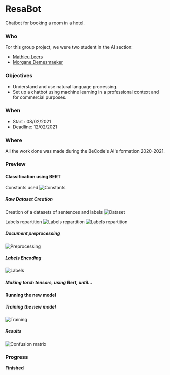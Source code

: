 # ResaBot
Chatbot for booking a room in a hotel.


### Who
For this group project, we were two student in the AI section:
- [Mathieu Leers](https://github.com/leersmathieu)
- [Morgane Demesmaeker](https://github.com/Demesmaeker)


### Objectives
- Understand and use natural language processing.
- Set up a chatbot using machine learning in a professional context and for commercial purposes.


### When
- Start : 08/02/2021
- Deadline: 12/02/2021


### Where
All the work done was made during the BeCode's AI's formation 2020-2021.


### Preview

#### Classification using BERT

Constants used
![Constants](https://github.com/leersmathieu/ResaBot/preview/constants.png)


##### Raw Dataset Creation

Creation of a datasets of sentences and labels
![Dataset](https://github.com/leersmathieu/ResaBot/preview/head_dataset.png)

Labels repartition
![Labels repartition](https://github.com/leersmathieu/ResaBot/preview/labels_distribution1.png)
![Labels repartition](https://github.com/leersmathieu/ResaBot/preview/labels_distribution1.png)


##### Document preprocessing
![Preprocessing](https://github.com/leersmathieu/ResaBot/preview/preprocessing.png)


##### Labels Encoding
![Labels](https://github.com/leersmathieu/ResaBot/preview/labels_encoding.png)


##### Making torch tensors, using Bert, until...


#### Running the new model

##### Training the new model
![Training](https://github.com/leersmathieu/ResaBot/preview/training.png)


##### Results
![Confusion matrix](https://github.com/leersmathieu/ResaBot/preview/confusion_matrix.png)




### Progress
**Finished**

